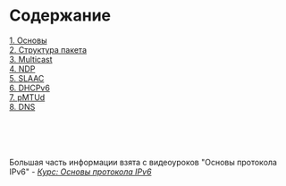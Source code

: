 # Содержание  


[1. Основы](1-Основы.md)\
[2. Структура пакета](2-Структура%20пакета.md)\
[3. Multicast](3-Multicast.md)\
[4. NDP](4-NDP.md)\
[5. SLAAC](5-SLAAC.md)\
[6. DHCPv6](6-DHCPv6.md)\
[7. pMTUd](7-pMTUd.md)\
[8. DNS](8-DNS.md)
[]()


\
\
\
\
Большая часть информации взята с видеоуроков "Основы протокола IPv6" - *[Курс: Основы протокола IPv6](https://clck.ru/3MzbPd)*

